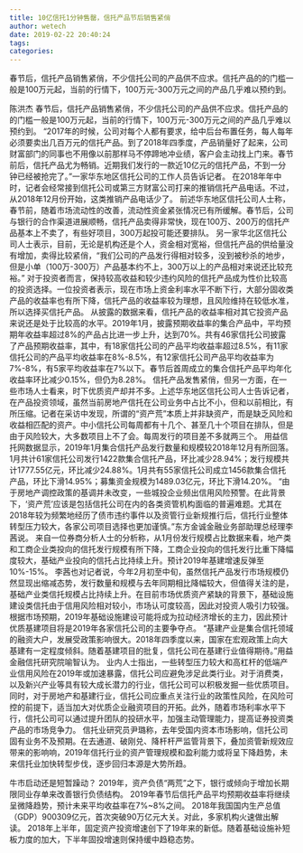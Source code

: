 ```yaml
---
title: 10亿信托1分钟售罄，信托产品节后销售紧俏
author: wetech
date: 2019-02-22 20:40:24
tags: 
categories: 
---
```

春节后，信托产品销售紧俏，不少信托公司的产品供不应求。信托产品的的门槛一般是100万元起，当前的行情下，100万元-300万元之间的产品几乎难以预约到。
<!-- more -->
陈洪杰
春节后，信托产品销售紧俏，不少信托公司的产品供不应求。信托产品的的门槛一般是100万元起，当前的行情下，100万元-300万元之间的产品几乎难以预约到。
“2017年的时候，公司对每个人都有要求，给中后台布置任务，每人每年必须要卖出几百万元的信托产品。到了2018年四季度，产品销量好了起来，公司财富部门的同事也不用像以前那样马不停蹄地冲业绩，客户会主动找上门来。春节前后，信托产品尤为畅销。近期我们发行的一款近10亿元的信托产品，不到一分钟已经被抢完了。”一家华东地区信托公司的工作人员告诉记者。
在2018年年中时，记者会经常接到信托公司或第三方财富公司打来的推销信托产品电话。不过，从2018年12月份开始，这类推销产品电话少了。
前述华东地区信托公司人士称，春节前，随着市场流动性的改善，流动性资金紧张情况已有所缓解。春节后，公司与银行的合作渠道进展顺畅，信托产品卖得非常快，现在100万、200万的信托产品基本上不卖了，有些好项目，300万起投可能还要排队。
另一家华北区信托公司人士表示，目前，无论是机构还是个人，资金相对宽裕，但信托产品的供给量没有增加，卖得比较紧俏，“我们公司的产品发行得相对较多，没到被秒杀的地步，但是小单（100万-300万）产品基本约不上，300万以上的产品相对来说还比较充裕。”
对于投资者而言，保持较高收益和较少违约风险的信托产品成为性价比较高的投资选择。一位投资者表示，现在市场上资金利率水平不断下行，大部分固收类产品的收益率也有所下降，信托产品的收益率较为理想，且风险维持在较低水准，所以选择买信托产品。
从披露的数据来看，信托产品的收益率相对其它投资产品来说还是处于比较高的水平。2019年1月，披露预期收益率的集合产品中，平均预期年收益率超过8%的产品占比进一步上升，达到70%。共有46家信托公司披露了产品预期收益率，其中，有18家信托公司的产品平均收益率超过8.5%，有11家信托公司的产品平均收益率在8%-8.5%，有12家信托公司产品平均收益率为7%-8%，有5家平均收益率在7%以下。春节后首周成立的集合信托产品平均年化收益率环比减少0.15%，但仍为8.28%。
信托产品发售紧俏，但另一方面，在一些市场人士看来，时下优质资产却并不多。上述华东地区信托公司人士告诉记者，在产品投资领域，虽然当前房地产信托在公司业务中占比不小，但和以前相比，有所压缩。记者在采访中发现，所谓的“资产荒”本质上并非缺资产，而是缺乏风险和收益相匹配的资产。中小信托公司每周都有十几个、甚至几十个项目在排队，但是由于风险较大，大多数项目上不了会。每周发行的项目差不多就两三个。
用益信托网数据显示，2019年1月集合信托产品发行数量和规模较2018年12月有所回落。1月共计61家信托公司发行1422款集合信托产品，环比减少28.94%；发行规模共计1777.55亿元，环比减少24.88%。1月共有55家信托公司成立1456款集合信托产品，环比下滑14.95%；募集资金规模为1489.03亿元，环比下滑14.20%。
“由于房地产调控政策的基调并未改变，一些城投企业频出信用风险预警。在此背景下，‘资产荒’应该是包括信托公司在内的各类资管机构面临的普遍难题。尤其在2018年较为频繁地经历了债市违约事件以及资管行业新规推行后，信托行业整体转型压力较大，各家公司项目选择也更加谨慎。”东方金诚金融业务部助理总经理李茜说。
来自一位券商分析人士的分析称，从1月份发行规模占比数据来看，地产类和工商企业类投向的信托发行规模有所下降，工商企业投向的信托发行比重下降幅度较大，基础产业投向的信托占比持续上升。预计2019年基建增速反弹至10%-15%。
李茜也对记者说，今年2月初至中旬，虽然信托产品发行市场规模仍然显现出缩减态势，发行数量和规模与去年同期相比降幅较大，但值得关注的是，基础产业类信托规模占比持续上升。在目前市场优质资产紧缺的背景下，基础设施建设类信托由于信用风险相对较小，市场认可度较高，因此对投资人吸引力较强。根据市场预期，2019年基础设施建设可能将成为拉动经济增长的主力，因此预计优质基建项目将是2019年各家信托公司的主要争夺点。
“基建产业是集合信托领域的融资大户，发展受政策影响很大。2018年四季度以来，国家在宏观政策上向大基建有一定程度倾斜。随着基建项目的批复，信托公司在基建行业值得期待。”用益金融信托研究院喻智认为。
业内人士指出，一些转型压力较大和高杠杆的低端产业信用风险在2019年或加速暴露，信托公司应避免涉足此类行业。对于消费类，以及新兴产业等具有较大成长潜力的行业，信托公司可以积极发掘一些优质项目。同时，对于房地产和基建行业，信托公司应重点关注行业的政策性风险，在风险可控的前提下，适当加大对优质企业融资项目的开拓。此外，随着市场利率水平下行，信托公司可以通过提升团队的投研水平，加强主动管理能力，提高证券投资类产品的市场竞争力。
信托业研究员尹璐称，去年受国内资本市场影响，信托公司固有业务不及预期。在去通道、破刚兑、降杆杆严监管背景下，叠加资管新规效应带来的影响响，2019年信托行业的资产管理规模和盈利能力或将呈下降趋势，未来信托业加快转型步伐，逐步回归本源是大势所趋。
 
 
牛市启动还是短暂躁动？
2019年，资产负债“两荒”之下，银行或倾向于增加长期限同业存单来改善银行负债结构。
2019年春节后信托产品平均预期收益率将继续呈微降趋势，预计未来平均收益率在7%~8%之间。
2018年我国国内生产总值（GDP）900309亿元，首次突破90万亿元大关。对此，多家机构火速做出解读。
2018年上半年，固定资产投资增速创下了19年来的新低。随着基础设施补短板力度的加大，下半年固投增速则保持缓中趋稳态势。
